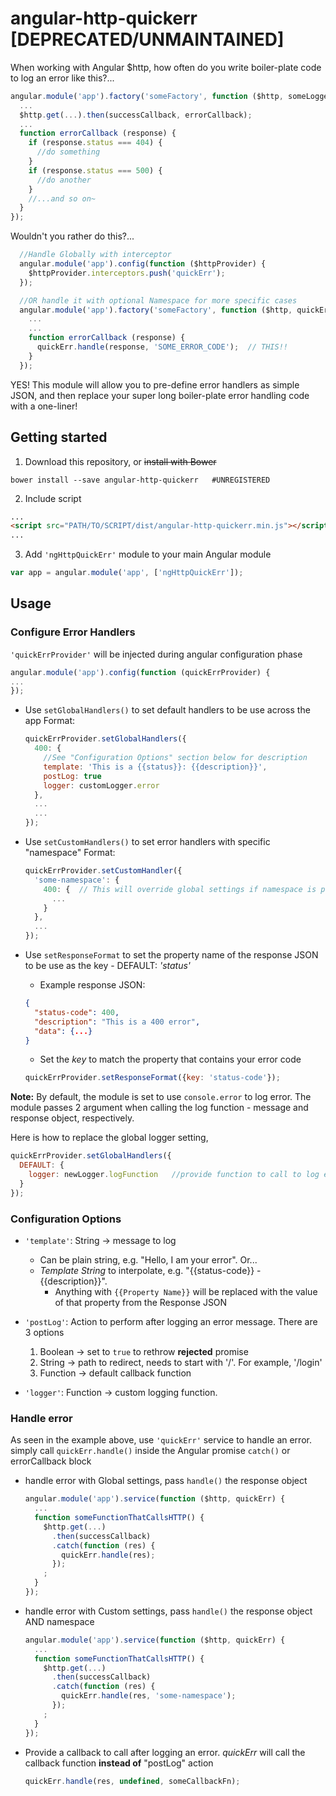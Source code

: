 # angular-http-quickerr [DEPRECATED/UNMAINTAINED]
When working with Angular $http, how often do you write boiler-plate code to log an error like this?...
```javascript
angular.module('app').factory('someFactory', function ($http, someLogger) {
  ...
  $http.get(...).then(successCallback, errorCallback);
  ...
  function errorCallback (response) {
    if (response.status === 404) {
      //do something
    }
    if (response.status === 500) {
      //do another
    }
    //...and so on~
  }
});
```
Wouldn't you rather do this?...
```javascript
  //Handle Globally with interceptor
  angular.module('app').config(function ($httpProvider) {
    $httpProvider.interceptors.push('quickErr');
  });

  //OR handle it with optional Namespace for more specific cases
  angular.module('app').factory('someFactory', function ($http, quickErr) {
    ...
    ...
    function errorCallback (response) {
      quickErr.handle(response, 'SOME_ERROR_CODE');  // THIS!!
    }
  });
```

YES! This module will allow you to pre-define error handlers as simple JSON, and then replace your super long boiler-plate error handling code with a one-liner!

## Getting started

1) Download this repository, or ~~install with Bower~~

```
bower install --save angular-http-quickerr   #UNREGISTERED
```


2) Include script
```html
...
<script src="PATH/TO/SCRIPT/dist/angular-http-quickerr.min.js"></script>
...
```

3) Add `'ngHttpQuickErr'` module to your main Angular module
```javascript
var app = angular.module('app', ['ngHttpQuickErr']);
```


## Usage
### Configure Error Handlers

`'quickErrProvider'` will be injected during angular configuration phase
```javascript
angular.module('app').config(function (quickErrProvider) {
...
});
```

- Use `setGlobalHandlers()` to set default handlers to be use across the app
  Format:
    ```javascript
    quickErrProvider.setGlobalHandlers({
      400: {
        //See "Configuration Options" section below for description
        template: 'This is a {{status}}: {{description}}',
        postLog: true
        logger: customLogger.error
      },
      ...
      ...
    });
    ```

- Use `setCustomHandlers()` to set error handlers with specific "namespace"
  Format:
    ```javascript
    quickErrProvider.setCustomHandler({
      'some-namespace': {
        400: {  // This will override global settings if namespace is provided during error handling
          ...
        }
      },
      ...
    });
    ```

- Use `setResponseFormat` to set the property name of the response JSON to be use as the key - DEFAULT: *'status'*
  -  Example response JSON:
    ```json
    {
      "status-code": 400,
      "description": "This is a 400 error",
      "data": {...}
    }
    ```
  -  Set the *key* to match the property that contains your error code
    ```javascript
    quickErrProvider.setResponseFormat({key: 'status-code'});
    ```

**Note:**
By default, the module is set to use `console.error` to log error. The module passes 2 argument when calling the log function - message and response object, respectively. 

Here is how to replace the global logger setting,
```javascript
quickErrProvider.setGlobalHandlers({
  DEFAULT: {
    logger: newLogger.logFunction   //provide function to call to log error
  }
});
```


### Configuration Options

- `'template'`: String -> message to log
  - Can be plain string, e.g. "Hello, I am your error". Or...
  - *Template String* to interpolate, e.g. "{{status-code}} - {{description}}". 
    - Anything with `{{Property Name}}` will be replaced with the value of that property from the Response JSON
  
- `'postLog'`: Action to perform after logging an error message. There are 3 options
  1. Boolean -> set to `true` to rethrow **rejected** promise
  2. String -> path to redirect, needs to start with '/'. For example, '/login'
  3. Function -> default callback function

- `'logger'`: Function -> custom logging function.


### Handle error

As seen in the example above, use `'quickErr'` service to handle an error. simply call `quickErr.handle()` inside the Angular promise `catch()` or errorCallback block

- handle error with Global settings, pass `handle()` the response object
    ```javascript
    angular.module('app').service(function ($http, quickErr) {
      ...
      function someFunctionThatCallsHTTP() {
        $http.get(...)
          .then(successCallback)
          .catch(function (res) {
            quickErr.handle(res);
          });
        ;
      }
    });
    ```

- handle error with Custom settings, pass `handle()` the response object AND namespace
    ```javascript
    angular.module('app').service(function ($http, quickErr) {
      ...
      function someFunctionThatCallsHTTP() {
        $http.get(...)
          .then(successCallback)
          .catch(function (res) {
            quickErr.handle(res, 'some-namespace');
          });
        ;
      }
    });
    ```

- Provide a callback to call after logging an error. *quickErr* will call the callback function **instead of** "postLog" action
    ```javascript
    quickErr.handle(res, undefined, someCallbackFn);
    ```
